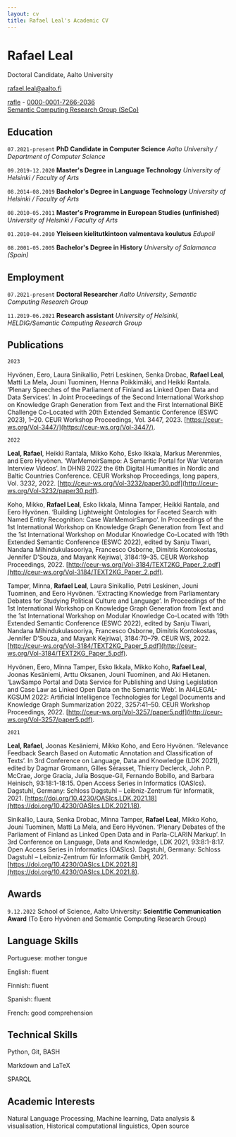 ```yaml
---
layout: cv
title: Rafael Leal's Academic CV
---
```


# Rafael Leal
Doctoral Candidate, Aalto University

<a href="rafael.leal@aalto.fi">rafael.leal@aalto.fi</a>

<div id="webaddress">
  <a href="https://github.com/rafle"><i class="fab fa-github"></i> rafle</a> -
  <a href="https://orcid.org/0000-0001-7266-2036"><i class="ai ai-orcid"></i> 0000-0001-7266-2036</a><br/>
  <a href="https://seco.cs.aalto.fi"><i class="fas fa-users"></i> Semantic Computing Research Group (SeCo)</a><br/>
</div>


## Education

`07.2021-present`
**PhD Candidate in Computer Science** *Aalto University / Department of Computer Science*

`09.2019-12.2020`
**Master's Degree in Language Technology** *University of Helsinki / Faculty of Arts*

`08.2014-08.2019`
**Bachelor's Degree in Language Technology**  *University of Helsinki / Faculty of Arts*

`08.2010-05.2011`
**Master's Programme in European Studies (unfinished)** *University of Helsinki / Faculty of Arts*

`01.2010-04.2010`
**Yleiseen kielitutkintoon valmentava koulutus**  *Edupoli*

`08.2001-05.2005`
**Bachelor's Degree in History**  *University of Salamanca (Spain)*


## Employment

`07.2021-present`
**Doctoral Researcher** _Aalto University_, _Semantic Computing Research Group_

`11.2019-06.2021`
**Research assistant** _University of Helsinki_, _HELDIG/Semantic Computing Research Group_


## Publications

`2023`

Hyvönen, Eero, Laura Sinikallio, Petri Leskinen, Senka Drobac, **Rafael Leal**, Matti La Mela, Jouni Tuominen, Henna Poikkimäki, and Heikki Rantala. ‘Plenary Speeches of the Parliament of Finland as Linked Open Data and Data Services’. In Joint Proceedings of the Second International Workshop on Knowledge Graph Generation from Text and the First International BiKE Challenge Co-Located with 20th Extended Semantic Conference (ESWC 2023), 1–20. CEUR Workshop Proceedings, Vol. 3447, 2023. [https://ceur-ws.org/Vol-3447/](https://ceur-ws.org/Vol-3447/).

`2022`

**Leal, Rafael**, Heikki Rantala, Mikko Koho, Esko Ikkala, Markus Merenmies, and Eero Hyvönen. ‘WarMemoirSampo: A Semantic Portal for War Veteran Interview Videos’. In DHNB 2022 the 6th Digital Humanities in Nordic and Baltic Countries Conference. CEUR Workshop Proceedings, long papers, Vol. 3232, 2022. [http://ceur-ws.org/Vol-3232/paper30.pdf](http://ceur-ws.org/Vol-3232/paper30.pdf).

Koho, Mikko, **Rafael Leal**, Esko Ikkala, Minna Tamper, Heikki Rantala, and Eero Hyvönen. ‘Building Lightweight Ontologies for Faceted Search with Named Entity Recognition: Case WarMemoirSampo’. In Proceedings of the 1st International Workshop on Knowledge Graph Generation from Text and the 1st International Workshop on Modular Knowledge Co-Located with 19th Extended Semantic Conference (ESWC 2022), edited by Sanju Tiwari, Nandana Mihindukulasooriya, Francesco Osborne, Dimitris Kontokostas, Jennifer D’Souza, and Mayank Kejriwal, 3184:19–35. CEUR Workshop Proceedings, 2022. [http://ceur-ws.org/Vol-3184/TEXT2KG_Paper_2.pdf](http://ceur-ws.org/Vol-3184/TEXT2KG_Paper_2.pdf).

Tamper, Minna, **Rafael Leal**, Laura Sinikallio, Petri Leskinen, Jouni Tuominen, and Eero Hyvönen. ‘Extracting Knowledge from Parliamentary Debates for Studying Political Culture and Language’. In Proceedings of the 1st International Workshop on Knowledge Graph Generation from Text and the 1st International Workshop on Modular Knowledge Co-Located with 19th Extended Semantic Conference (ESWC 2022), edited by Sanju Tiwari, Nandana Mihindukulasooriya, Francesco Osborne, Dimitris Kontokostas, Jennifer D’Souza, and Mayank Kejriwal, 3184:70–79. CEUR WS, 2022. [http://ceur-ws.org/Vol-3184/TEXT2KG_Paper_5.pdf](http://ceur-ws.org/Vol-3184/TEXT2KG_Paper_5.pdf).

Hyvönen, Eero, Minna Tamper, Esko Ikkala, Mikko Koho, **Rafael Leal**, Joonas Kesäniemi, Arttu Oksanen, Jouni Tuominen, and Aki Hietanen. ‘LawSampo Portal and Data Service for Publishing and Using Legislation and Case Law as Linked Open Data on the Semantic Web’. In AI4LEGAL-KGSUM 2022: Artificial Intelligence Technologies for Legal Documents and Knowledge Graph Summarization 2022, 3257:41–50. CEUR Workshop Proceedings, 2022. [http://ceur-ws.org/Vol-3257/paper5.pdf](http://ceur-ws.org/Vol-3257/paper5.pdf).

`2021`

**Leal, Rafael**, Joonas Kesäniemi, Mikko Koho, and Eero Hyvönen. ‘Relevance Feedback Search Based on Automatic Annotation and Classification of Texts’. In 3rd Conference on Language, Data and Knowledge (LDK 2021), edited by Dagmar Gromann, Gilles Sérasset, Thierry Declerck, John P. McCrae, Jorge Gracia, Julia Bosque-Gil, Fernando Bobillo, and Barbara Heinisch, 93:18:1-18:15. Open Access Series in Informatics (OASIcs). Dagstuhl, Germany: Schloss Dagstuhl – Leibniz-Zentrum für Informatik, 2021. [https://doi.org/10.4230/OASIcs.LDK.2021.18](https://doi.org/10.4230/OASIcs.LDK.2021.18).

Sinikallio, Laura, Senka Drobac, Minna Tamper, **Rafael Leal**, Mikko Koho, Jouni Tuominen, Matti La Mela, and Eero Hyvönen. ‘Plenary Debates of the Parliament of Finland as Linked Open Data and in Parla-CLARIN Markup’. In 3rd Conference on Language, Data and Knowledge, LDK 2021, 93:8:1-8:17. Open Access Series in Informatics (OASIcs). Dagstuhl, Germany: Schloss Dagstuhl – Leibniz-Zentrum für Informatik GmbH, 2021. [https://doi.org/10.4230/OASIcs.LDK.2021.8](https://doi.org/10.4230/OASIcs.LDK.2021.8).

## Awards

`9.12.2022`
School of Science, Aalto University: **Scientific Communication Award** (To Eero Hyvönen and Semantic Computing Research Group)


## Language Skills

Portuguese: mother tongue

English: fluent

Finnish: fluent

Spanish: fluent

French: good comprehension



## Technical Skills

Python, Git, BASH

Markdown and LaTeX

SPARQL


## Academic Interests

Natural Language Processing, Machine learning, Data analysis & visualisation, Historical computational linguistics, Open source
